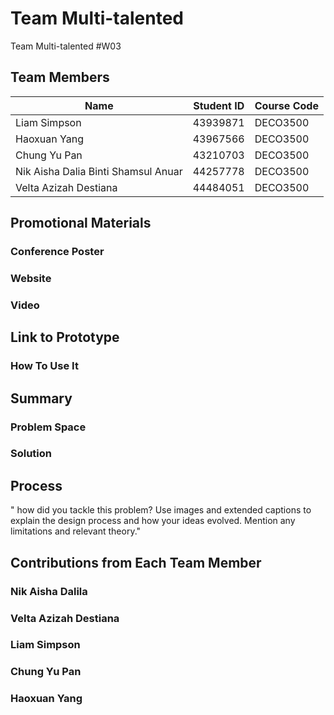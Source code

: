 # Team Multi-talented
Team Multi-talented #W03

## Team Members
Name | Student ID | Course Code
-- | -- | -- 
Liam Simpson | 43939871 | DECO3500
Haoxuan Yang | 43967566 | DECO3500
Chung Yu Pan | 43210703 | DECO3500
Nik Aisha Dalia Binti Shamsul Anuar| 44257778 | DECO3500
Velta Azizah Destiana | 44484051 | DECO3500
  
## Promotional Materials 
### Conference Poster 

### Website 

### Video 

## Link to Prototype 

### How To Use It 

## Summary 
### Problem Space

### Solution

## Process 
" how did you tackle this problem? Use images and extended captions to explain the design
process and how your ideas evolved. Mention any limitations and relevant theory."


## Contributions from Each Team Member 
### Nik Aisha Dalila 

### Velta Azizah Destiana 

### Liam Simpson

### Chung Yu Pan 

### Haoxuan Yang 
